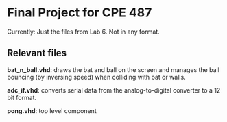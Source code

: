 # Final Project for CPE 487

Currently: Just the files from Lab 6. Not in any format.

## Relevant files

**bat_n_ball.vhd**: draws the bat and ball on the screen and manages the ball bouncing (by inversing speed) when colliding with bat or walls.

**adc_if.vhd**: converts serial data from the analog-to-digital converter to a 12 bit format.

**pong.vhd**: top level component
